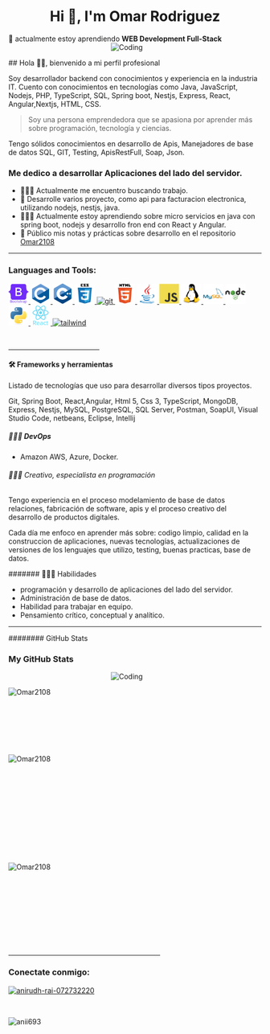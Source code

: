 <h1 align="center">Hi 👋, I'm Omar Rodriguez</h1>


🌱 actualmente estoy aprendiendo **WEB Development Full-Stack**
<img align="right" alt="Coding" width="300" src="https://i.pinimg.com/originals/81/17/8b/81178b47a8598f0c81c4799f2cdd4057.gif">






<br>
## Hola 👋🏻, bienvenido a mi perfil profesional

Soy desarrollador backend con conocimientos y experiencia en la industria IT. Cuento con conocimientos en tecnologías como Java, JavaScript, Nodejs, PHP, TypeScript, SQL, Spring boot, Nestjs, Express, React, Angular,Nextjs, HTML, CSS.

> Soy una persona emprendedora que se apasiona por aprender más sobre programación, tecnología y ciencias. 

Tengo sólidos conocimientos en desarrollo de Apis, Manejadores de base de datos SQL, GIT, Testing, ApisRestFull, Soap, Json.

### Me dedico a desarrollar Aplicaciones del lado del servidor.

- 👨🏻‍💻 Actualmente me encuentro buscando trabajo.
- 💼 Desarrolle varios proyecto, como api para facturacion electronica, utilizando nodejs, nestjs, java.
- 👨🏻‍🔬 Actualmente estoy aprendiendo sobre micro servicios en java con spring boot, nodejs y desarrollo fron end con React y Angular.
- 📓 Público mis notas y prácticas sobre desarrollo en el repositorio [Omar2108](https://github.com/Omar2108?tab=repositories)

---

<h3 align="left">Languages and Tools:</h3>
<p align="left"> <a href="https://getbootstrap.com" target="_blank" rel="noreferrer"> <img src="https://raw.githubusercontent.com/devicons/devicon/master/icons/bootstrap/bootstrap-plain-wordmark.svg" alt="bootstrap" width="40" height="40"/> </a> <a href="https://www.cprogramming.com/" target="_blank" rel="noreferrer"> <img src="https://raw.githubusercontent.com/devicons/devicon/master/icons/c/c-original.svg" alt="c" width="40" height="40"/> </a> <a href="https://www.w3schools.com/cpp/" target="_blank" rel="noreferrer"> <img src="https://raw.githubusercontent.com/devicons/devicon/master/icons/cplusplus/cplusplus-original.svg" alt="cplusplus" width="40" height="40"/> </a> <a href="https://www.w3schools.com/css/" target="_blank" rel="noreferrer"> <img src="https://raw.githubusercontent.com/devicons/devicon/master/icons/css3/css3-original-wordmark.svg" alt="css3" width="40" height="40"/> </a> <a href="https://git-scm.com/" target="_blank" rel="noreferrer"> <img src="https://www.vectorlogo.zone/logos/git-scm/git-scm-icon.svg" alt="git" width="40" height="40"/> </a> <a href="https://www.w3.org/html/" target="_blank" rel="noreferrer"> <img src="https://raw.githubusercontent.com/devicons/devicon/master/icons/html5/html5-original-wordmark.svg" alt="html5" width="40" height="40"/> </a> <a href="https://www.java.com" target="_blank" rel="noreferrer"> <img src="https://raw.githubusercontent.com/devicons/devicon/master/icons/java/java-original.svg" alt="java" width="40" height="40"/> </a> <a href="https://developer.mozilla.org/en-US/docs/Web/JavaScript" target="_blank" rel="noreferrer"> <img src="https://raw.githubusercontent.com/devicons/devicon/master/icons/javascript/javascript-original.svg" alt="javascript" width="40" height="40"/> </a> <a href="https://www.linux.org/" target="_blank" rel="noreferrer"> <img src="https://raw.githubusercontent.com/devicons/devicon/master/icons/linux/linux-original.svg" alt="linux" width="40" height="40"/> </a> <a href="https://www.mysql.com/" target="_blank" rel="noreferrer"> <img src="https://raw.githubusercontent.com/devicons/devicon/master/icons/mysql/mysql-original-wordmark.svg" alt="mysql" width="40" height="40"/> </a> <a href="https://nodejs.org" target="_blank" rel="noreferrer"> <img src="https://raw.githubusercontent.com/devicons/devicon/master/icons/nodejs/nodejs-original-wordmark.svg" alt="nodejs" width="40" height="40"/> </a> <a href="https://www.python.org" target="_blank" rel="noreferrer"> <img src="https://raw.githubusercontent.com/devicons/devicon/master/icons/python/python-original.svg" alt="python" width="40" height="40"/> </a> <a href="https://reactjs.org/" target="_blank" rel="noreferrer"> <img src="https://raw.githubusercontent.com/devicons/devicon/master/icons/react/react-original-wordmark.svg" alt="react" width="40" height="40"/> </a> <a href="https://tailwindcss.com/" target="_blank" rel="noreferrer"> <img src="https://www.vectorlogo.zone/logos/tailwindcss/tailwindcss-icon.svg" alt="tailwind" width="40" height="40"/> </a> </p><br>


<hr width="36%" >

#### 🛠 Frameworks y herramientas

Listado de tecnologías que uso para desarrollar diversos tipos proyectos.

Git, Spring Boot, React,Angular, Html 5, Css 3, TypeScript, MongoDB, Express, Nestjs, MySQL, PostgreSQL, SQL Server, Postman, SoapUI, Visual Studio Code, netbeans, Eclipse, Intellij

##### 👨🏻‍🔬 DevOps

- Amazon AWS, Azure, Docker.


###### 👨🏻‍🎨 Creativo, especialista en programación

Tengo experiencia en el proceso modelamiento de base de datos relaciones, fabricación de software, apis y el proceso creativo del desarrollo de productos digitales.

Cada día me enfoco en aprender más sobre: codigo limpio, calidad en la construccion de aplicaciones, nuevas tecnologías, actualizaciones de versiones de los lenguajes que utilizo, testing, buenas practicas, base de datos.

####### 👨🏻‍🚀 Habilidades

- programación y desarrollo de aplicaciones del lado del servidor.
- Administración de base de datos.
- Habilidad para trabajar en equipo.
- Pensamiento crítico, conceptual y analítico.

---


######## GitHub Stats

<h3>My GitHub Stats</h3>
<img align="right" alt="Coding" width="300" src="https://cdn.dribbble.com/users/1277312/screenshots/14733298/media/39b1045e593737587dd60e42c8422d1f.gif" >
<br>

<p><img align="left" src="https://github-readme-stats.vercel.app/api/top-langs?username=Omar2108&show_icons=true&theme=dark&locale=en&layout=compact" alt="Omar2108" /></p>

<br><br><br><br><br><br><br>
<p>&nbsp;<img align="left" src="https://github-readme-stats.vercel.app/api?username=Omar2108&show_icons=true&theme=dark&locale=en" alt="Omar2108" /></p>
<br><br><br><br><br><br><br><br><br><br>

<p><img align="left" src="https://github-readme-streak-stats.herokuapp.com/?user=Omar2108&theme=dark" alt="Omar2108" /></p>
<br><br><br><br><br><br><br><br><br><br>

<hr width="60%" >
<h3 align="left">Conectate conmigo:</h3>
<p align="left">
<a href="[https://www.linkedin.com/in/omar-alfredo-rodriguez-chamorro/]" target="blank"><img align="center" src="https://raw.githubusercontent.com/rahuldkjain/github-profile-readme-generator/master/src/images/icons/Social/linked-in-alt.svg" alt="anirudh-rai-072732220" height="30" width="40" /></a>
</p>
<br>
<p align="left"> <img src="https://komarev.com/ghpvc/?username=Omar2108&label=Profile%20views&color=0e75b6&style=flat" alt="anii693" /> </p>

<!--
**Omar2108/Omar2108** is a ✨ _special_ ✨ repository because its `README.md` (this file) appears on your GitHub profile.

Here are some ideas to get you started:

- 🔭 I’m currently working on ...
- 🌱 I’m currently learning ...
- 👯 I’m looking to collaborate on ...
- 🤔 I’m looking for help with ...
- 💬 Ask me about ...
- 📫 How to reach me: ...
- 😄 Pronouns: ...
- ⚡ Fun fact: ...
-->
